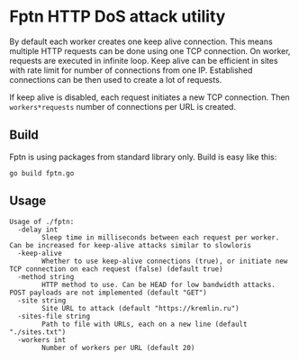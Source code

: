 # Fptn HTTP DoS attack utility

By default each worker creates one keep alive connection. This means multiple HTTP requests can be done using one TCP connection. On worker, requests are executed in infinite loop. Keep alive can be efficient in sites with rate limit for number of connections from one IP. Established connections can be then used to create a lot of requests.

If keep alive is disabled, each request initiates a new TCP connection. Then `workers*requests` number of connections per URL is created.

## Build

Fptn is using packages from standard library only. Build is easy like this:

```
go build fptn.go
```

## Usage

```
Usage of ./fptn:
  -delay int
    	Sleep time in milliseconds between each request per worker. Can be increased for keep-alive attacks similar to slowloris
  -keep-alive
    	Whether to use keep-alive connections (true), or initiate new TCP connection on each request (false) (default true)
  -method string
    	HTTP method to use. Can be HEAD for low bandwidth attacks. POST payloads are not implemented (default "GET")
  -site string
    	Site URL to attack (default "https://kremlin.ru")
  -sites-file string
    	Path to file with URLs, each on a new line (default "./sites.txt")
  -workers int
    	Number of workers per URL (default 20)
```
